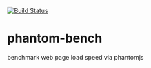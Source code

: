 [![Build Status](https://travis-ci.org/takyam-git/phantom-bench.png)](https://travis-ci.org/takyam-git/phantom-bench)

# phantom-bench
benchmark web page load speed via phantomjs